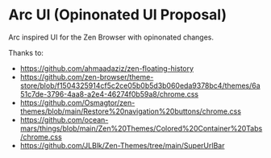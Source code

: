 # Arc UI (Opinonated UI Proposal)

Arc inspired UI for the Zen Browser with opinonated changes.

Thanks to:

- https://github.com/ahmaadaziz/zen-floating-history
- https://github.com/zen-browser/theme-store/blob/f1504325914cf5c2ce05b0b5d3b060eda9378bc4/themes/6a51c7de-3796-4aa8-a2e4-46274f0b59a8/chrome.css
- https://github.com/Osmagtor/zen-themes/blob/main/Restore%20navigation%20buttons/chrome.css
- https://github.com/ocean-mars/things/blob/main/Zen%20Themes/Colored%20Container%20Tabs/chrome.css
- https://github.com/JLBlk/Zen-Themes/tree/main/SuperUrlBar
